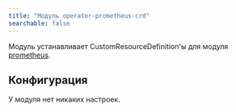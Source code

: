 ```yaml
---
title: "Модуль operator-prometheus-crd"
searchable: false
---
```


Модуль устанавливает CustomResourceDefinition'ы для модуля [prometheus](../../modules/300-prometheus/).

Конфигурация
------------

У модуля нет никаких настроек.
